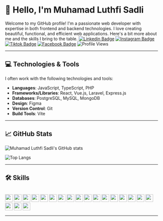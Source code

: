 # 👋 Hello, I'm Muhamad Luthfi Sadli

Welcome to my GitHub profile! I'm a passionate web developer with expertise in both frontend and backend technologies. I love creating beautiful, functional, and efficient web applications. Here's a bit more about me and the skills I bring to the table.
[![Linkedin Badge](https://img.shields.io/badge/-Muhamad%20Luthfi%20Sadli-blue?style=flat-square&logo=Linkedin&logoColor=white&link=https://www.linkedin.com/in/your-linkedin-profile)](https://www.linkedin.com/in/luthfi-s-a2670a250?utm_source=share&utm_campaign=share_via&utm_content=profile&utm_medium=android_app)
[![Instagram Badge](https://img.shields.io/badge/-Instagram-E4405F?style=flat-square&logo=Instagram&logoColor=white&link=https://www.instagram.com/your-instagram-username)](https://www.instagram.com/luthfi_sadli?igsh=bTA4bzRpaHYxbTU5)
[![Tiktok Badge](https://img.shields.io/badge/-TikTok-000000?style=flat-square&logo=TikTok&logoColor=white&link=https://www.tiktok.com/@your-tiktok-username)](https://www.tiktok.com/@luthfisad?_t=8orsOCAveCo&_r=1)
[![Facebook Badge](https://img.shields.io/badge/-Facebook-1877F2?style=flat-square&logo=Facebook&logoColor=white&link=https://www.facebook.com/your-facebook-username)](https://www.facebook.com/profile.php?id=100010060836792&mibextid=ZbWKwL)
![Profile Views](https://komarev.com/ghpvc/?username=LuthfiSad&color=green)

---

## 💻 Technologies & Tools

I often work with the following technologies and tools:

- **Languages**: JavaScript, TypeScript, PHP
- **Frameworks/Libraries**: React, Vue.js, Laravel, Express.js
- **Databases**: PostgreSQL, MySQL, MongoDB
- **Design**: Figma
- **Version Control**: Git
- **Build Tools**: Vite

---

## 📈 GitHub Stats

![Muhamad Luthfi Sadli's GitHub stats](https://github-readme-stats.vercel.app/api?username=LuthfiSad&show_icons=true&hide_title=true&count_private=true&hide=prs&theme=gruvbox)

![Top Langs](https://github-readme-stats.vercel.app/api/top-langs/?username=LuthfiSad&layout=compact&theme=gruvbox)

---

## 🛠 Skills
<div style="display: inline_block"><br>
  <code><img height="25" src="https://upload.wikimedia.org/wikipedia/commons/6/61/HTML5_logo_and_wordmark.svg"></code>
  <code><img height="25" src="https://upload.wikimedia.org/wikipedia/commons/d/d5/CSS3_logo_and_wordmark.svg"></code>
  <code><img height="25" src="https://upload.wikimedia.org/wikipedia/commons/9/96/Sass_Logo_Color.svg"></code>
  <code><img height="25" src="https://upload.wikimedia.org/wikipedia/commons/b/b2/Bootstrap_logo.svg"></code>
  <code><img height="25" src="https://upload.wikimedia.org/wikipedia/commons/d/d5/Tailwind_CSS_Logo.svg"></code>
  <code><img height="25" src="https://upload.wikimedia.org/wikipedia/commons/a/a7/React-icon.svg"></code>
  <code><img height="25" src="https://upload.wikimedia.org/wikipedia/commons/9/95/Vue.js_Logo_2.svg"></code>
  <code><img height="25" src="https://upload.wikimedia.org/wikipedia/commons/6/6a/JavaScript-logo.png"></code>
  <code><img height="25" src="https://upload.wikimedia.org/wikipedia/commons/f/f5/Typescript.svg"></code>
  <code><img height="25" src="https://upload.wikimedia.org/wikipedia/commons/d/d9/Node.js_logo.svg"></code>
  <code><img height="25" src="https://upload.wikimedia.org/wikipedia/commons/6/64/Expressjs.png"></code>
  <code><img height="25" src="https://upload.wikimedia.org/wikipedia/commons/2/27/PHP-logo.svg"></code>
  <code><img height="25" src="https://upload.wikimedia.org/wikipedia/commons/9/9a/Laravel.svg"></code>
  <code><img height="25" src="https://upload.wikimedia.org/wikipedia/commons/2/29/Postgresql_elephant.svg"></code>
  <code><img height="25" src="https://upload.wikimedia.org/wikipedia/commons/0/0a/MySQL_textlogo.svg"></code>
  <code><img height="25" src="https://upload.wikimedia.org/wikipedia/id/a/a5/MongoDB_Fores-Green_logo.svg"></code>
  <code><img height="25" src="https://upload.wikimedia.org/wikipedia/commons/3/33/Figma-logo.svg"></code>
  <code><img height="25" src="https://upload.wikimedia.org/wikipedia/commons/e/e0/Git-logo.svg"></code>
  <code><img height="25" src="https://upload.wikimedia.org/wikipedia/commons/9/9a/Visual_Studio_Code_1.35_icon.svg"></code>
  <code><img height="25" src="https://vitejs.dev/logo.svg"></code>
</div>

---
